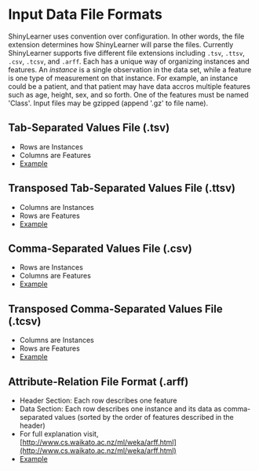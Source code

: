 # Input Data File Formats

ShinyLearner uses convention over configuration. In other words, the file extension determines how ShinyLearner will parse the files. Currently ShinyLearner supports five different file extensions including ```.tsv```, ```.ttsv```, ```.csv```, ```.tcsv```, and ```.arff```. Each has a unique way of organizing instances and features. An *instance* is a single observation in the data set, while a feature is one type of measurement on that instance. For example, an instance could be a patient, and that patient may have data accros multiple features such as age, height, sex, and so forth. One of the features must be named 'Class'. Input files may be gzipped (append '.gz' to file name).

## Tab-Separated Values File (.tsv)

* Rows are Instances
* Columns are Features
* [Example](https://github.com/srp33/ShinyLearner/blob/master/Validation/ExampleFiles/StrongSignal_Both.tsv)

## Transposed Tab-Separated Values File (.ttsv)

* Columns are Instances
* Rows are Features
* [Example](https://github.com/srp33/ShinyLearner/blob/master/Validation/ExampleFiles/StrongSignal_Both.ttsv)

## Comma-Separated Values File (.csv)

* Rows are Instances
* Columns are Features
* [Example](https://github.com/srp33/ShinyLearner/blob/master/Validation/ExampleFiles/StrongSignal_Both.csv)

## Transposed Comma-Separated Values File (.tcsv)

* Columns are Instances
* Rows are Features
* [Example](https://github.com/srp33/ShinyLearner/blob/master/Validation/ExampleFiles/StrongSignal_Both.tcsv)

## Attribute-Relation File Format (.arff)

* Header Section: Each row describes one feature
* Data Section: Each row describes one instance and its data as comma-separated values (sorted by the order of features described in the header)
* For full explanation visit, [http://www.cs.waikato.ac.nz/ml/weka/arff.html](http://www.cs.waikato.ac.nz/ml/weka/arff.html)
* [Example](https://github.com/srp33/ShinyLearner/blob/master/Validation/ExampleFiles/StrongSignal_Both.arff)
